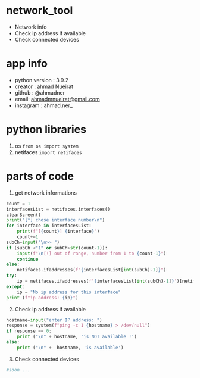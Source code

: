 # network_tool

* Network info
* Check ip address if available 
* Check connected devices

# app info
* python version : 3.9.2
* creator : ahmad Nueirat
* github : @ahmadner
* email: ahmadmnueirat@gmail.com
* instagram : ahmad.ner_

# python libraries

1. os `from os import system`
2. netifaces `import netifaces`

# parts of code

1. get network informations
```python
count = 1
interfacesList = netifaces.interfaces()
clearScreen()
print("[*] chose interface number\n")
for interface in interfacesList:
	print(f"[{count}] {interface}")
	count+=1
subCh=input("\n>> ")
if (subCh <"1" or subCh>str(count-1)):
	input(f"\n[!] out of range, number from 1 to {count-1}")
	continue
else:
	netifaces.ifaddresses(f"{interfacesList[int(subCh)-1]}")
try:
	ip = netifaces.ifaddresses(f'{interfacesList[int(subCh)-1]}')[netifaces.AF_INET][0]["addr"]
except:
	ip = "No ip address for this interface"
print (f"ip address: {ip}")
``` 


2. Check ip address if available  
```python
hostname=input("enter IP address: ")
response = system(f"ping -c 1 {hostname} > /dev/null")
if response == 0:
	print ("\n" + hostname, 'is NOT available !')
else:
	print ("\n" +  hostname, 'is available')
```

3. Check connected devices
```python
#soon ...
```
